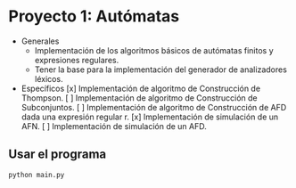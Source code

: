# Proyecto 1: Autómatas
- Generales 
    - Implementación de los algoritmos básicos de autómatas finitos y expresiones regulares.
    - Tener la base para la implementación del generador de analizadores léxicos. 
- Específicos 
[x] Implementación de algoritmo de Construcción de Thompson. 
[ ] Implementación de algoritmo de Construcción de Subconjuntos. 
[ ] Implementación de algoritmo de Construcción de AFD dada una expresión regular r. 
[x] Implementación de simulación de un AFN. 
[ ] Implementación de simulación de un AFD. 

## Usar el programa
```sh
python main.py
```
